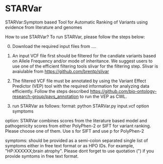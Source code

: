 # STARVar

STARVar:Symptom based Tool for Automatic Ranking of Variants using evidence from literature and genomes

How to use STARVar?
To run STARVar, please follow the steps below:

0. Download the required input files from ....

1. An input VCF file first should be filtered for the candiate variants based on Allele Frequency and/or mode of inheritance.
We suggest users to use one of the efficient filtering tools slivar for the filtering step. Slivar is avaiulable from https://github.com/brentp/slivar

2. The filtered VCF file must be annotated by using the Variant Effect Predictor (VEP) tool with the required information for analyzing data efficiently. Follow the steps described https://github.com/bio-ontology-research-group/pavs_annotation to run the VEP as CWL.

3. run STARVar as follows:
format: python STARVar.py input.vcf option symptoms

option: STARVar combines scores from the literature based model and pathogenicity scores from either PolyPhen-2 or SIFT for variant ranking. Please choose one of them. Use s for SIFT and use p for PolyPhen-2 

symptoms: should be provided as a semi-colon separated single list of symptoms either in free text format or as HPO IDs. For example, "HP:XXXXXX;brain atrophy". Please dont forget to use quotation (") if you provide symtoms in free text format. 
